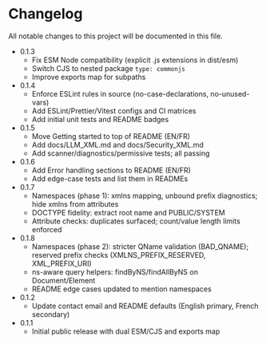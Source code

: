 # Changelog

All notable changes to this project will be documented in this file.

- 0.1.3
  - Fix ESM Node compatibility (explicit .js extensions in dist/esm)
  - Switch CJS to nested package `type: commonjs`
  - Improve exports map for subpaths
- 0.1.4
  - Enforce ESLint rules in source (no-case-declarations, no-unused-vars)
  - Add ESLint/Prettier/Vitest configs and CI matrices
  - Add initial unit tests and README badges
- 0.1.5
  - Move Getting started to top of README (EN/FR)
  - Add docs/LLM_XML.md and docs/Security_XML.md
  - Add scanner/diagnostics/permissive tests; all passing
- 0.1.6
  - Add Error handling sections to README (EN/FR)
  - Add edge-case tests and list them in READMEs
- 0.1.7
  - Namespaces (phase 1): xmlns mapping, unbound prefix diagnostics; hide xmlns from attributes
  - DOCTYPE fidelity: extract root name and PUBLIC/SYSTEM
  - Attribute checks: duplicates surfaced; count/value length limits enforced
- 0.1.8
  - Namespaces (phase 2): stricter QName validation (BAD_QNAME); reserved prefix checks (XMLNS_PREFIX_RESERVED, XML_PREFIX_URI)
  - ns-aware query helpers: findByNS/findAllByNS on Document/Element
  - README edge cases updated to mention namespaces
- 0.1.2
  - Update contact email and README defaults (English primary, French secondary)
- 0.1.1
  - Initial public release with dual ESM/CJS and exports map
